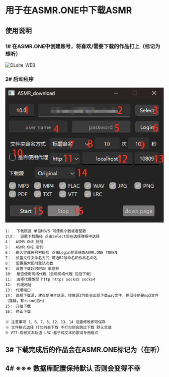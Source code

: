 # 用于在ASMR.ONE中下载ASMR

## 使用说明

### 1# 在ASMR.ONE中创建账号，将喜欢/需要下载的作品打上（标记为想听）

![DLsite_WEB](imge/asmr_onr.png)

### 2# 启动程序

![DLsite_WEB](imge/UI.png)

``` text
1:   下载限速 单位MB/S 可使用小数或者整数
2\3：  设置下载路径 点击Select后在选择弹框中选择
4：  ASMR.ONE 账号
5：  ASMR.ONE 密码
6：  输入完成账号密码后 点击Login登录获取ASMR.ONE TOKEN
7：  设置文件夹命名方式 可选RJ号命名和作品名命名
8：  设置最大超时重试次数
9：  设置下载超时时间 单位秒
10:  是否使用网络代理（全局网络代理 包括下载）
11:  选择代理类型 http https socks5 socks4
12:  代理地址
13： 代理端口
14： 选择下载源，建议使用主站源，镜像源2可能会出现下载wav文件，但回传的是mp3文件（存疑，有issue提出）
15： 开始下载
16： 停止下载

※ 注意事项 1、6、7、8、12、13、14 设置修改即可保存
※ 文件格式选择 打勾则会下载 不打勾则会跳过下载 默认全选
※ VTT-视频文本轨道 LRC-基于纯文本的歌词专用格式
```

## 3# 下载完成后的作品会在ASMR.ONE标记为（在听）

## 4# ※※※ 数据库配置保持默认 否则会变得不幸